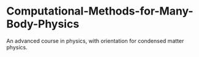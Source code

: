 # Computational-Methods-for-Many-Body-Physics
An advanced course in physics, with orientation for condensed matter physics.
